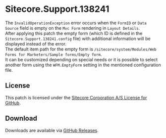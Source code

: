 # Sitecore.Support.138241
The `InvalidOperationException` error occurs when the `FormID` or `Data Source` field is empty on the `Mvc Form` rendering in `Layout Details`.<br/>
After applying this patch the empty form (which ID is defined in the `Sitecore.Support.138241.config` file) with additional information will be displayed instead of the error.<br/>
The default item path for the empty form is `/sitecore/system/Modules/Web Forms for Marketers/Sample forms/Empty form`.<br/>
It can be customized depending on special needs or it is possible to select another form using the `WFM.EmptyForm` setting in the mentioned configuration file.

## License  
This patch is licensed under the [Sitecore Corporation A/S License for GitHub](https://github.com/sitecoresupport/Sitecore.Support.138241/blob/master/LICENSE).  

## Download  
Downloads are available via [GitHub Releases](https://github.com/sitecoresupport/Sitecore.Support.138241/releases).  
